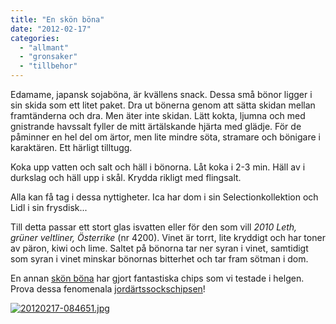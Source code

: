 ```yaml
---
title: "En skön böna"
date: "2012-02-17"
categories: 
  - "allmant"
  - "gronsaker"
  - "tillbehor"
---
```


Edamame, japansk sojaböna, är kvällens snack. Dessa små bönor ligger i sin skida som ett litet paket. Dra ut bönerna genom att sätta skidan mellan framtänderna och dra. Men äter inte skidan. Lätt kokta, ljumna och med gnistrande havssalt fyller de mitt ärtälskande hjärta med glädje. För de påminner en hel del om ärtor, men lite mindre söta, stramare och bönigare i karaktären. Ett härligt tilltugg.

Koka upp vatten och salt och häll i bönorna. Låt koka i 2-3 min. Häll av i durkslag och häll upp i skål. Krydda rikligt med flingsalt.

Alla kan få tag i dessa nyttigheter. Ica har dom i sin Selectionkollektion och Lidl i sin frysdisk...

Till detta passar ett stort glas isvatten eller för den som vill _2010 Leth, grüner veltliner, Österrike_ (nr 4200). Vinet är torrt, lite kryddigt och har toner av päron, kiwi och lime. Saltet på bönorna tar ner syran i vinet, samtidigt som syran i vinet minskar bönornas bitterhet och tar fram sötman i dom.

En annan [skön böna](http://www.matrepubliken.se) har gjort fantastiska chips som vi testade i helgen. Prova dessa fenomenala [jordärtssockschipsen](http://matrepubliken.se/2012/february/jordartskockschips.html)!

  
  
[![20120217-084651.jpg](images/20120217-084651.jpg)](http://import.local/wp-content/uploads/2012/02/20120217-084651.jpg)
